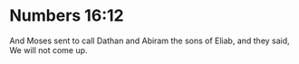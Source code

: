 # Numbers 16:12

And Moses sent to call Dathan and Abiram the sons of Eliab, and they said, We will not come up.
